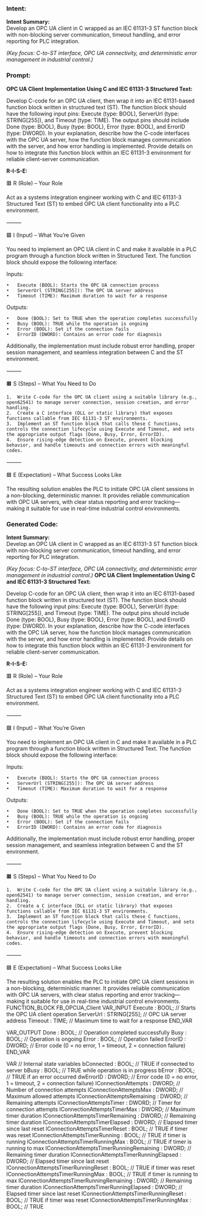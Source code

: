 ### Intent:
**Intent Summary:**  
Develop an OPC UA client in C wrapped as an IEC 61131-3 ST function block with non-blocking server communication, timeout handling, and error reporting for PLC integration.  

*(Key focus: C-to-ST interface, OPC UA connectivity, and deterministic error management in industrial control.)*

### Prompt:
**OPC UA Client Implementation Using C and IEC 61131-3 Structured Text:**

Develop C-code for an OPC UA client, then wrap it into an IEC 61131-based function block written in structured text (ST). The function block should have the following input pins: Execute (type: BOOL), ServerUrl (type: STRING[255]), and Timeout (type: TIME). The output pins should include Done (type: BOOL), Busy (type: BOOL), Error (type: BOOL), and ErrorID (type: DWORD). In your explanation, describe how the C-code interfaces with the OPC UA server, how the function block manages communication with the server, and how error handling is implemented. Provide details on how to integrate this function block within an IEC 61131-3 environment for reliable client-server communication.

**R-I-S-E:**

🟥 R (Role) – Your Role

Act as a systems integration engineer working with C and IEC 61131-3 Structured Text (ST) to embed OPC UA client functionality into a PLC environment.

⸻

🟩 I (Input) – What You’re Given

You need to implement an OPC UA client in C and make it available in a PLC program through a function block written in Structured Text. The function block should expose the following interface:

Inputs:

	•	Execute (BOOL): Starts the OPC UA connection process
	•	ServerUrl (STRING[255]): The OPC UA server address
	•	Timeout (TIME): Maximum duration to wait for a response

Outputs:

	•	Done (BOOL): Set to TRUE when the operation completes successfully
	•	Busy (BOOL): TRUE while the operation is ongoing
	•	Error (BOOL): Set if the connection fails
	•	ErrorID (DWORD): Contains an error code for diagnosis

Additionally, the implementation must include robust error handling, proper session management, and seamless integration between C and the ST environment.

⸻

🟧 S (Steps) – What You Need to Do

	1.	Write C-code for the OPC UA client using a suitable library (e.g., open62541) to manage server connection, session creation, and error handling.
	2.	Create a C interface (DLL or static library) that exposes functions callable from IEC 61131-3 ST environments.
	3.	Implement an ST function block that calls these C functions, controls the connection lifecycle using Execute and Timeout, and sets the appropriate output flags (Done, Busy, Error, ErrorID).
	4.	Ensure rising-edge detection on Execute, prevent blocking behavior, and handle timeouts and connection errors with meaningful codes.

⸻

🟦 E (Expectation) – What Success Looks Like

The resulting solution enables the PLC to initiate OPC UA client sessions in a non-blocking, deterministic manner. It provides reliable communication with OPC UA servers, with clear status reporting and error tracking—making it suitable for use in real-time industrial control environments.

### Generated Code:
**Intent Summary:**  
Develop an OPC UA client in C wrapped as an IEC 61131-3 ST function block with non-blocking server communication, timeout handling, and error reporting for PLC integration.  

*(Key focus: C-to-ST interface, OPC UA connectivity, and deterministic error management in industrial control.)*
**OPC UA Client Implementation Using C and IEC 61131-3 Structured Text:**

Develop C-code for an OPC UA client, then wrap it into an IEC 61131-based function block written in structured text (ST). The function block should have the following input pins: Execute (type: BOOL), ServerUrl (type: STRING[255]), and Timeout (type: TIME). The output pins should include Done (type: BOOL), Busy (type: BOOL), Error (type: BOOL), and ErrorID (type: DWORD). In your explanation, describe how the C-code interfaces with the OPC UA server, how the function block manages communication with the server, and how error handling is implemented. Provide details on how to integrate this function block within an IEC 61131-3 environment for reliable client-server communication.

**R-I-S-E:**

🟥 R (Role) – Your Role

Act as a systems integration engineer working with C and IEC 61131-3 Structured Text (ST) to embed OPC UA client functionality into a PLC environment.

⸻

🟩 I (Input) – What You’re Given

You need to implement an OPC UA client in C and make it available in a PLC program through a function block written in Structured Text. The function block should expose the following interface:

Inputs:

	•	Execute (BOOL): Starts the OPC UA connection process
	•	ServerUrl (STRING[255]): The OPC UA server address
	•	Timeout (TIME): Maximum duration to wait for a response

Outputs:

	•	Done (BOOL): Set to TRUE when the operation completes successfully
	•	Busy (BOOL): TRUE while the operation is ongoing
	•	Error (BOOL): Set if the connection fails
	•	ErrorID (DWORD): Contains an error code for diagnosis

Additionally, the implementation must include robust error handling, proper session management, and seamless integration between C and the ST environment.

⸻

🟧 S (Steps) – What You Need to Do

	1.	Write C-code for the OPC UA client using a suitable library (e.g., open62541) to manage server connection, session creation, and error handling.
	2.	Create a C interface (DLL or static library) that exposes functions callable from IEC 61131-3 ST environments.
	3.	Implement an ST function block that calls these C functions, controls the connection lifecycle using Execute and Timeout, and sets the appropriate output flags (Done, Busy, Error, ErrorID).
	4.	Ensure rising-edge detection on Execute, prevent blocking behavior, and handle timeouts and connection errors with meaningful codes.

⸻

🟦 E (Expectation) – What Success Looks Like

The resulting solution enables the PLC to initiate OPC UA client sessions in a non-blocking, deterministic manner. It provides reliable communication with OPC UA servers, with clear status reporting and error tracking—making it suitable for use in real-time industrial control environments.
FUNCTION_BLOCK FB_OPCUA_Client
VAR_INPUT
    Execute : BOOL; // Starts the OPC UA client operation
    ServerUrl : STRING[255]; // OPC UA server address
    Timeout : TIME; // Maximum time to wait for a response
END_VAR

VAR_OUTPUT
    Done : BOOL; // Operation completed successfully
    Busy : BOOL; // Operation is ongoing
    Error : BOOL; // Operation failed
    ErrorID : DWORD; // Error code (0 = no error, 1 = timeout, 2 = connection failure)
END_VAR

VAR
    // Internal state variables
    bConnected : BOOL; // TRUE if connected to server
    bBusy : BOOL; // TRUE while operation is in progress
    bError : BOOL; // TRUE if an error occurred
    dwErrorID : DWORD; // Error code (0 = no error, 1 = timeout, 2 = connection failure)
    lConnectionAttempts : DWORD; // Number of connection attempts
    lConnectionAttemptsMax : DWORD; // Maximum allowed attempts
    lConnectionAttemptsRemaining : DWORD; // Remaining attempts
    lConnectionAttemptsTimer : DWORD; // Timer for connection attempts
    lConnectionAttemptsTimerMax : DWORD; // Maximum timer duration
    lConnectionAttemptsTimerRemaining : DWORD; // Remaining timer duration
    lConnectionAttemptsTimerElapsed : DWORD; // Elapsed timer since last reset
    lConnectionAttemptsTimerReset : BOOL; // TRUE if timer was reset
    lConnectionAttemptsTimerRunning : BOOL; // TRUE if timer is running
    lConnectionAttemptsTimerRunningMax : BOOL; // TRUE if timer is running to max
    lConnectionAttemptsTimerRunningRemaining : DWORD; // Remaining timer duration
    lConnectionAttemptsTimerRunningElapsed : DWORD; // Elapsed timer since last reset
    lConnectionAttemptsTimerRunningReset : BOOL; // TRUE if timer was reset
    lConnectionAttemptsTimerRunningMax : BOOL; // TRUE if timer is running to max
    lConnectionAttemptsTimerRunningRemaining : DWORD; // Remaining timer duration
    lConnectionAttemptsTimerRunningElapsed : DWORD; // Elapsed timer since last reset
    lConnectionAttemptsTimerRunningReset : BOOL; // TRUE if timer was reset
    lConnectionAttemptsTimerRunningMax : BOOL; // TRUE
